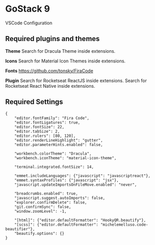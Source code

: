 # GoStack 9

VSCode Configuration

## Required plugins and themes

**Theme** 
Search for Dracula Theme inside extensions.

**Icons** 
Search for Material Icon Themes inside extensions.

**Fonts**
https://github.com/tonsky/FiraCode

**Plugin** 
Search for Rocketseat ReactJS inside extensions.
Search for Rocketseat React Native inside extensions.

## Required Settings

```
{
    "editor.fontFamily": "Fira Code",
    "editor.fontLigatures": true,
    "editor.fontSize": 22,
    "editor.tabSize": 2,
    "editor.rulers": [80, 120],
    "editor.renderLineHighlight": "gutter",
    "editor.parameterHints.enabled": false,

    "workbench.colorTheme": "Dracula",
    "workbench.iconTheme": "material-icon-theme",

    "terminal.integrated.fontSize": 14,

    "emmet.includeLanguages": {"javascript": "javascriptreact"},
    "emmet.syntaxProfiles": {"javascript": "jsx"},
    "javascript.updateImportsOnFileMove.enabled": "never",

    "breadcrumbs.enabled": true,
    "javascript.suggest.autoImports": false,
    "explorer.confirmDelete": false,
    "git.confirmSync": false,
    "window.zoomLevel": -1,

    "[html]": {"editor.defaultFormatter": "HookyQR.beautify"},
    "[scss]": {"editor.defaultFormatter": "michelemelluso.code-beautifier"},
    "beautify.options": {}
}
```
